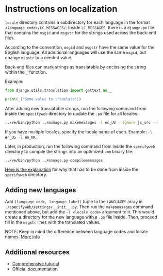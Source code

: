 # Instructions on localization

`locale` directory contains a subdirectory for each language in the format
`<language_code>/LC_MESSAGES/`. Inside `LC_MESSAGES`, there is a `django.po`
file that contains the `msgid` and `msgstr` for the strings used across the
back-end files.

According to the convention, `msgid` and `msgstr` have the same
value for the English language. All additional languages will use the same
`msgid`, but change `msgstr` to a needed value.

Back-end files can mark strings as translatable by enclosing the string within
the `_` function.

Example:

```python
from django.utils.translation import gettext as _

print(_("Some value to translate"))
```

After adding new translatable strings, run the following command from inside the
`specifyweb` directory to update the `.po` file for all locales:

```bash
../ve/bin/python ../manage.py makemessages -l en_US --ignore js_src --ignore static
```

If you have multiple locales, specify the locale name of each. Example:
`-l en_US -l en_UK`.

Later, in production, run the following command from inside the
`specifyweb` directory to compile the strings into an optimized `.mo` binary
file:

```bash
../ve/bin/python ../manage.py compilemessages
```

[Here is the explanation](https://stackoverflow.com/a/56024182/8584605) for
why that has to be done from inside the `specifyweb` directory.

## Adding new languages

Add `(langauge_code, langauge_label)` tuple to the `LANGUAGES` array in
`./specifyweb/settings/__init__.py`. Then run the `makemessages` command
mentioned above, but add the `-l <locale_code>` argument to it. This would
create a directory for the new language with a
`.po` file inside. Then, proceed fill in the `msgstr` lines with the
translated values.

NOTE: Keep in mind the difference between language codes and locale names.
[More info](https://docs.djangoproject.com/en/3.1/topics/i18n/#term-locale-name)

## Additional resources

- [Comprehensive tutorial](https://lokalise.com/blog/advanced-django-internationalization/)
- [Official documentation](https://docs.djangoproject.com/en/3.2/topics/i18n/translation/#internationalization-in-python-code)
